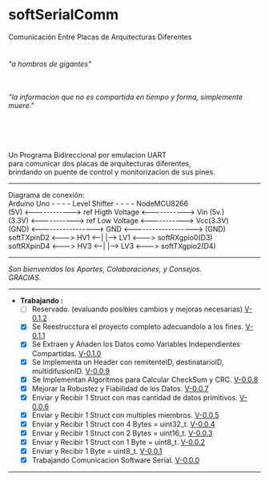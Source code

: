 # softSerialComm
Comunicación Entre Placas de Arquitecturas Diferentes 
  
###### <br> "a hombros de gigantes"  
###### <br>"la informacion que no es compartida en tiempo y forma, simplemente muere."  
###### <br>  
Un Programa Bidireccional por emulacion UART  
para comunicar dos placas de arquitecturas diferentes,  
brindando un puente de control y monitorizacion de sus pines.  
___________________________________________________________________  
Diagrama de conexión:  
Arduino Uno - - - - Level Shifter - - - - NodeMCU8266  
(5V) <------------> ref Higth Voltage <-----------> Vin (5v.)  
(3.3V) <-----------> ref Low Voltage <-----------> Vcc(3.3V)  
(GND) <-----------------> GND <-------------------> (GND)  
softTXpinD2 <---> HV1 <--| |--> LV1 <---> softRXgpio0(D3)  
softRXpinD4 <---> HV3 <--| |--> LV3 <---> softTXgpio2(D4)  
___________________________________________________________________  
_Son bienvenidos los Aportes, Colaboraciones, y Consejos._  
_GRACIAS._  
___________________________________________________________________  
  + __Trabajando :__  
    - [ ] Reservado. (evaluando posibles cambios y mejoras necesarias) [V-0.1.2]()  
    - [x] Se Reestrucctura el proyecto completo adecuandolo a los fines. [V-0.1.1](https://github.com/YoCharlyZ/softSerialComm/tree/e1f18f836b039c99b9ebeb282bcce48a49676586)  
    - [x] Se Extraen y Añaden los Datos como Variables Independientes Compartidas. [V-0.1.0](https://github.com/YoCharlyZ/softSerialComm/tree/1887d0b892f3ad211064d3d358e6b1861913d55d)  
    - [x] Se Implementa un Header con remitenteID, destinatarioID, multidifusionID. [V-0.0.9](https://github.com/YoCharlyZ/softSerialComm/tree/c91d917d4d309e035c1601fa0055fcb9134862db)  
    - [x] Se Implementan Algoritmos para Calcular CheckSum y CRC. [V-0.0.8](https://github.com/YoCharlyZ/softSerialComm/tree/e851ccc7cf4776808f693cebe5f48562ee6db417)  
    - [x] Mejorar la Robustez y Fiabilidad de los Datos. [V-0.0.7](https://github.com/YoCharlyZ/softSerialComm/tree/b039c206649030fab34b0191d344d7698cd7c501)  
    - [x] Enviar y Recibir 1 Struct con mas cantidad de datos primitivos. [V-0.0.6](https://github.com/YoCharlyZ/softSerialComm/tree/14a7c725aa79f98a9d7cfd7cac1b5d1be97c1671)  
    - [x] Enviar y Recibir 1 Struct con multiples miembros. [V-0.0.5](https://github.com/YoCharlyZ/softSerialComm/tree/15d5f5c5254ac4e6eac2c732f2015d3620aad8f0)  
    - [x] Enviar y Recibir 1 Struct con 4 Bytes = uint32_t. [V-0.0.4](https://github.com/YoCharlyZ/softSerialComm/tree/c544f7bdef98ba38f00b83f5f4f0e7d0362cb146)  
    - [x] Enviar y Recibir 1 Struct con 2 Bytes = uint16_t. [V-0.0.3](https://github.com/YoCharlyZ/softSerialComm/tree/7cf0bfdd02d89aa4e187c9cc02cf86e6d8d6c69d)  
    - [x] Enviar y Recibir 1 Struct con 1 Byte = uint8_t. [V-0.0.2](https://github.com/YoCharlyZ/softSerialComm/tree/18c2fcd0e1deb2451b9af7b2064d4ec3ff305fda)  
    - [x] Enviar y Recibir 1 Byte = uint8_t. [V-0.0.1](https://github.com/YoCharlyZ/softSerialComm/tree/7a434fc2e448347123941b75455a69b3c336e96a)    
    - [x] Trabajando Comunicacion Software Serial. [V-0.0.0](https://github.com/YoCharlyZ/softSerialComm/tree/887bb294da2a93624801aa9b457df3904cadd03a)  
___________________________________________________________________  
